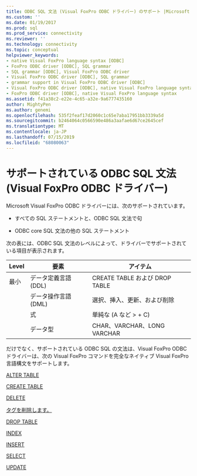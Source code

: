 ```yaml
---
title: ODBC SQL 文法 (Visual FoxPro ODBC ドライバー) のサポート |Microsoft Docs
ms.custom: ''
ms.date: 01/19/2017
ms.prod: sql
ms.prod_service: connectivity
ms.reviewer: ''
ms.technology: connectivity
ms.topic: conceptual
helpviewer_keywords:
- native Visual FoxPro language syntax [ODBC]
- FoxPro ODBC driver [ODBC], SQL grammar
- SQL grammar [ODBC], Visual FoxPro ODBC driver
- Visual FoxPro ODBC driver [ODBC], SQL grammar
- grammar support in Visual FoxPro ODBC driver [ODBC]
- Visual FoxPro ODBC driver [ODBC], native Visual FoxPro language syntax
- FoxPro ODBC driver [ODBC], native Visual FoxPro language syntax
ms.assetid: f41a38c2-e22e-4c65-a32e-9a6777435160
author: MightyPen
ms.author: genemi
ms.openlocfilehash: 535f2feaf17d2060c1c65e7aba17951bb3339a5d
ms.sourcegitcommit: b2464064c0566590e486a3aafae6d67ce2645cef
ms.translationtype: MT
ms.contentlocale: ja-JP
ms.lasthandoff: 07/15/2019
ms.locfileid: "68080063"
---
```

# <a name="supported-odbc-sql-grammar-visual-foxpro-odbc-driver"></a>サポートされている ODBC SQL 文法 (Visual FoxPro ODBC ドライバー)
Microsoft Visual FoxPro ODBC ドライバーには、次のサポートされています。  
  
-   すべての SQL ステートメントと、ODBC SQL 文法で句  
  
-   ODBC core SQL 文法の他の SQL ステートメント  
  
 次の表には、ODBC SQL 文法のレベルによって、ドライバーでサポートされている項目が表示されます。  
  
|Level|要素|アイテム|  
|-----------|--------------|----------|  
|最小|データ定義言語 (DDL)|CREATE TABLE および DROP TABLE|  
||データ操作言語 (DML)|選択、挿入、更新、および削除|  
||式|単純な (A など > + C)|  
||データ型|CHAR、VARCHAR、LONG VARCHAR|  
  
 だけでなく、サポートされている ODBC SQL の文法は、Visual FoxPro ODBC ドライバーは、次の Visual FoxPro コマンドを完全なネイティブ Visual FoxPro 言語構文をサポートします。  
  
 [ALTER TABLE](../../odbc/microsoft/alter-table-sql-command.md)  
  
 [CREATE TABLE](../../odbc/microsoft/create-table-sql-command.md)  
  
 [DELETE](../../odbc/microsoft/delete-sql-command.md)  
  
 [タグを削除します。](../../odbc/microsoft/delete-tag-command.md)  
  
 [DROP TABLE](../../odbc/microsoft/drop-table-command.md)  
  
 [INDEX](../../odbc/microsoft/index-command.md)  
  
 [INSERT](../../odbc/microsoft/insert-sql-command.md)  
  
 [SELECT](../../odbc/microsoft/select-sql-command.md)  
  
 [UPDATE](../../odbc/microsoft/update-sql-command.md)
